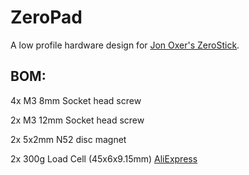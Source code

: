 # ZeroPad

A low profile hardware design for [Jon Oxer's ZeroStick](https://github.com/SuperHouse/ZEROSTICK).

## BOM:

4x M3 8mm Socket head screw

2x M3 12mm Socket head screw

2x 5x2mm N52 disc magnet

2x 300g Load Cell (45x6x9.15mm) [AliExpress](https://www.aliexpress.com/item/32344966558.html?spm=a2g0s.9042311.0.0.27424c4d505Ifl)
